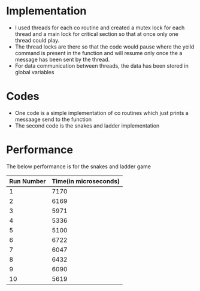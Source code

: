 # Implementation
* I used threads for each co routine and created a mutex lock for each thread and a main lock for critical section so that at once only one thread could play.
* The thread locks are there so that the code would pause where the yeild command is present in the function and will resume only once the a message has been sent by the thread.
* For data communication between threads, the data has been stored in global variables

# Codes
* One code is a simple implementation of co routines which just prints a messaage send to the function
* The second code is the snakes and ladder implementation

# Performance

The below performance is for the snakes and ladder game

Run Number | Time(in microseconds)
------------ | ------------- 
1 | 7170 
2 | 6169
3 | 5971 
4 | 5336
5 | 5100
6 | 6722
7 | 6047
8 | 6432 
9 | 6090
10 | 5619
